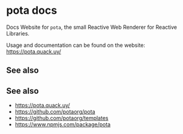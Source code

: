 # pota docs

Docs Website for `pota`, the small Reactive Web Renderer for Reactive
Libraries.

Usage and documentation can be found on the website:
https://pota.quack.uy/

## See also

## See also

- https://pota.quack.uy/
- https://github.com/potaorg/pota
- https://github.com/potaorg/templates
- https://www.npmjs.com/package/pota
